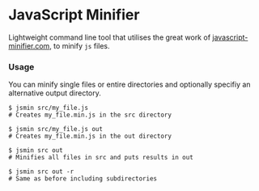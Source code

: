 JavaScript Minifier
===================

Lightweight command line tool that utilises the great work of [javascript-minifier.com](https://javascript-minifier.com/java), to minify `js` files.

### Usage

You can minify single files or entire directories and optionally specifiy an alternative output directory.

```
$ jsmin src/my_file.js
# Creates my_file.min.js in the src directory

$ jsmin src/my_file.js out
# Creates my_file.min.js in the out directory

$ jsmin src out
# Minifies all files in src and puts results in out

$ jsmin src out -r
# Same as before including subdirectories
```